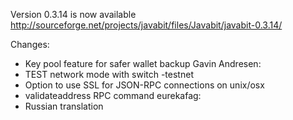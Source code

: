 Version 0.3.14 is now available
http://sourceforge.net/projects/javabit/files/Javabit/javabit-0.3.14/

Changes:
* Key pool feature for safer wallet backup
Gavin Andresen:
* TEST network mode with switch -testnet
* Option to use SSL for JSON-RPC connections on unix/osx
* validateaddress RPC command
eurekafag:
* Russian translation
